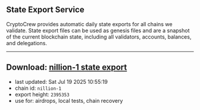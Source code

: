## State Export Service
CryptoCrew provides automatic daily state exports for all chains we validate. State export files can be used as genesis files and are a snapshot of the current blockchain state, including all validators, accounts, balances, and delegations.

---
**Download: [nillion-1 state export](https://ccv-s3.nbg1.your-objectstorage.com/SERVICE/nillion/nillion-1_export_2395353.json)**
---

- last updated: Sat Jul 19 2025 10:55:19
- chain id: `nillion-1`
- export height: `2395353`
- use for: airdrops, local tests, chain recovery
